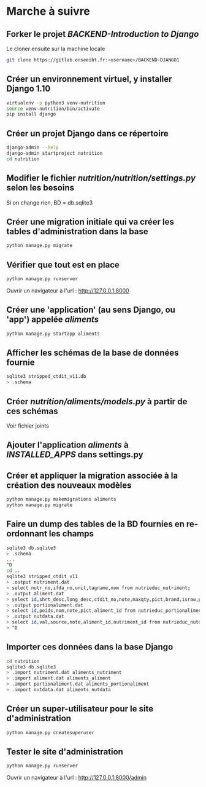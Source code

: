 # Marche à suivre

## Forker le projet *BACKEND-Introduction to Django*
Le cloner ensuite sur la machine locale
```bash
git clone https://gitlab.enseeiht.fr:<username>/BACKEND-DJANGO1
```

## Créer un environnement virtuel, y installer Django 1.10
```bash
virtualenv -p python3 venv-nutrition
source venv-nutrition/bin/activate
pip install django
```

## Créer un projet Django dans ce répertoire
```bash
django-admin --help
django-admin startproject nutrition
cd nutrition
```

## Modifier le fichier *nutrition/nutrition/settings.py* selon les besoins
Si on change rien, BD = db.sqlite3

## Créer une migration initiale qui va créer les tables d'administration dans la base
```bash
python manage.py migrate
```

## Vérifier que tout est en place
```bash
python manage.py runserver
```
Ouvrir un navigateur à l'url : http://127.0.0.1:8000


## Créer une 'application' (au sens Django, ou 'app') appelée *aliments*
```bash
python manage.py startapp aliments
```

## Afficher les schémas de la base de données fournie
```bash
sqlite3 stripped_ctdit_v11.db
> .schema
```

## Créer *nutrition/aliments/models.py* à partir de ces schémas
Voir fichier joints


## Ajouter l'application *aliments* à *INSTALLED_APPS* dans settings.py


## Créer et appliquer la migration associée à la création des nouveaux modèles
```bash
python manage.py makemigrations aliments
python manage.py migrate
```

## Faire un dump des tables de la BD fournies en re-ordonnant les champs
```bash
sqlite3 db.sqlite3
> .schema
...
^D
cd ..
sqlite3 stripped_ctdit_v11
> .output nutriment.dat
> select nutr_no,ifda_no,unit,tagname,nom from nutrieduc_nutriment;
> .output aliment.dat
> select id,shrt_desc,long_desc,ctdit_no,note,maxqty,pict,brand,israw,packpict,keywords from nutrieduc_aliment;
> .output portionaliment.dat
> select id,poids,nom,note,pict,aliment_id from nutrieduc_portionaliment;
> .output nutdata.dat
> select id,val,source,note,aliment_id,nutriment_id from nutrieduc_nutdata;
> ^D
```

## Importer ces données dans la base Django
```bash
cd nutrition
sqlite3 db.sqlite3
> .import nutriment.dat aliments_nutriment
> .import aliment.dat aliments_aliment
> .import portionaliment.dat aliments_portionaliment
> .import nutdata.dat aliments_nutdata
```

## Créer un super-utilisateur pour le site d'administration
```bash
python manage.py createsuperuser
```


## Tester le site d'administration
```bash
python manage.py runserver
```
Ouvrir un navigateur à l'url : http://127.0.0.1:8000/admin

